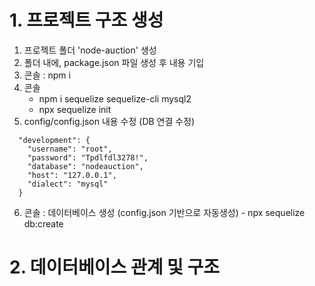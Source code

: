 # 1. 프로젝트 구조 생성
1. 프로젝트 폴더 'node-auction' 생성
2. 폴더 내에, package.json 파일 생성 후 내용 기입
3. 콘솔 : npm i
4. 콘솔
    - npm i sequelize sequelize-cli mysql2
    - npx sequelize init
5. config/config.json 내용 수정 (DB 연결 수정)
~~~
  "development": {
    "username": "root",
    "password": "Tpdlfdl3278!",
    "database": "nodeauction",
    "host": "127.0.0.1",
    "dialect": "mysql"
  }
  ~~~
  6. 콘솔 : 데이터베이스 생성 (config.json 기반으로 자동생성)
    - npx sequelize db:create
# 2. 데이터베이스 관계 및 구조